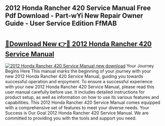 ## 2012 Honda Rancher 420 Service Manual Free Pdf Download - Part-wYi New Repair Owner Guide - User Service Edition FfMAB

# <h2><a href="http://bc1285.oget.top/?id=2012+Honda+Rancher+420+Service+Manual">🔗Download New 👉🔴 2012 Honda Rancher 420 Service Manual</a></h2>

[![2012 Honda Rancher 420 Service Manual new download](https://i.imgur.com/5g1atiW.png)](http://bc1285.oget.top/?id=2012+Honda+Rancher+420+Service+Manual)
Your Journey Begins Here This manual marks the beginning of your journey with your new 2012 Honda Rancher 420 Service Manual, guiding you towards successful operation and enjoyment. To ensure a successful experience with your new 2012 Honda Rancher 420 Service Manual, please read this user manual carefully before use. It includes detailed instructions for product setup, as well as information on how to use its various features and capabilities. This 2012 Honda Rancher 420 Service Manual comes equipped with a comprehensive set of features to meet your diverse needs. Your Success is Our Goal 2012 Honda Rancher 420 Service Manual. We are committed to providing you with the tools and support you need.
